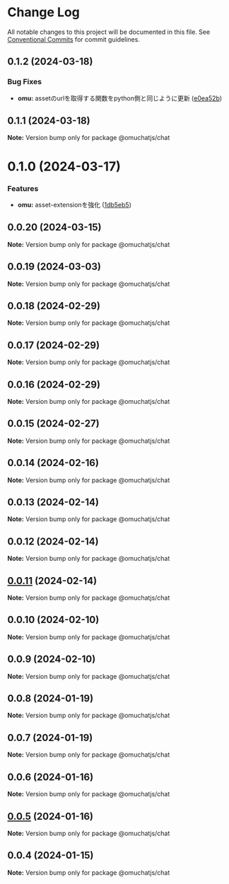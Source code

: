 # Change Log

All notable changes to this project will be documented in this file.
See [Conventional Commits](https://conventionalcommits.org) for commit guidelines.

## 0.1.2 (2024-03-18)

### Bug Fixes

-   **omu:** assetのurlを取得する関数をpython側と同じように更新 ([e0ea52b](https://github.com/OMUCHAT/omuchat.js/commit/e0ea52bd0b52033c010196881444f2e363e3d4da))

## 0.1.1 (2024-03-18)

**Note:** Version bump only for package @omuchatjs/chat

# 0.1.0 (2024-03-17)

### Features

-   **omu:** asset-extensionを強化 ([1db5eb5](https://github.com/OMUCHAT/omuchat.js/commit/1db5eb5177ac2daa529181b7fbbe3e0d67a11c91))

## 0.0.20 (2024-03-15)

**Note:** Version bump only for package @omuchatjs/chat

## 0.0.19 (2024-03-03)

**Note:** Version bump only for package @omuchatjs/chat

## 0.0.18 (2024-02-29)

**Note:** Version bump only for package @omuchatjs/chat

## 0.0.17 (2024-02-29)

**Note:** Version bump only for package @omuchatjs/chat

## 0.0.16 (2024-02-29)

**Note:** Version bump only for package @omuchatjs/chat

## 0.0.15 (2024-02-27)

**Note:** Version bump only for package @omuchatjs/chat

## 0.0.14 (2024-02-16)

**Note:** Version bump only for package @omuchatjs/chat

## 0.0.13 (2024-02-14)

**Note:** Version bump only for package @omuchatjs/chat

## 0.0.12 (2024-02-14)

**Note:** Version bump only for package @omuchatjs/chat

## [0.0.11](https://github.com/OMUCHAT/omuchat.js/compare/v0.0.10...v0.0.11) (2024-02-14)

**Note:** Version bump only for package @omuchatjs/chat

## 0.0.10 (2024-02-10)

**Note:** Version bump only for package @omuchatjs/chat

## 0.0.9 (2024-02-10)

**Note:** Version bump only for package @omuchatjs/chat

## 0.0.8 (2024-01-19)

**Note:** Version bump only for package @omuchatjs/chat

## 0.0.7 (2024-01-19)

**Note:** Version bump only for package @omuchatjs/chat

## 0.0.6 (2024-01-16)

**Note:** Version bump only for package @omuchatjs/chat

## [0.0.5](https://github.com/OMUCHAT/omuchat.js/compare/v0.0.4...v0.0.5) (2024-01-16)

**Note:** Version bump only for package @omuchatjs/chat

## 0.0.4 (2024-01-15)

**Note:** Version bump only for package @omuchatjs/chat
